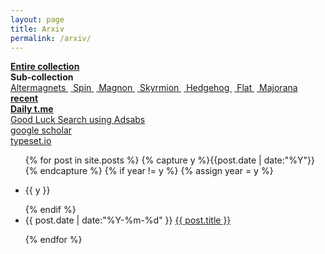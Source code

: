 ```yaml
---
layout: page
title: Arxiv
permalink: /arxiv/
---
```

 
  <a href="../../entire-collection"><b>   Entire collection  </b></a>
  <br>
  <b>  Sub-collection </b>
  <br>
  <a href="../arxiv/altermagnet">   Altermagnets  </a> &nbsp;<a href="../arxiv/spin">   Spin  </a> &nbsp;<a href="../arxiv/magnon">   Magnon  </a> &nbsp;<a href="../arxiv/skyrmion">   Skyrmion  </a> &nbsp;<a href="../arxiv/hedgehog">   Hedgehog  </a> &nbsp;<a href="../arxiv/flat">   Flat  </a>  &nbsp;<a href="../arxiv/majorana">   Majorana  </a>
  <br>
  <a href="../arxiv/recent"><b>   recent </b></a>
  <br>
  <a href="https://jinhong-park.github.io/t_me"><b> Daily t.me </b></a>
  <br>
  <a href="#" onclick="window.open('https://ui.adsabs.harvard.edu', '_blank', 'width=1000,height=600');"> Good Luck Search using Adsabs </a>
  <br>
  <a href="#" onclick="window.open('https://scholar.google.com', '_blank', 'width=1000,height=600');"> google scholar </a>
  <br>
  <a href="#" onclick="window.open('https://typeset.io', '_blank', 'width=1000,height=600');"> typeset.io </a>

   

   
<ul class="listing">
{% for post in site.posts %}
  {% capture y %}{{post.date | date:"%Y"}}{% endcapture %}
  {% if year != y %}
    {% assign year = y %}
    <li class="listing-seperator"><p>{{ y }}</p></li>
  {% endif %}
  <li class="listing-item">
 <time datetime="{{ post.date | date:"%Y-%m-%d" }}">{{ post.date | date:"%Y-%m-%d" }}</time> 
    <a href="{{ post.url }}" title="{{ post.title }}">{{ post.title }}</a>
  </li>

{% endfor %}
</ul>
